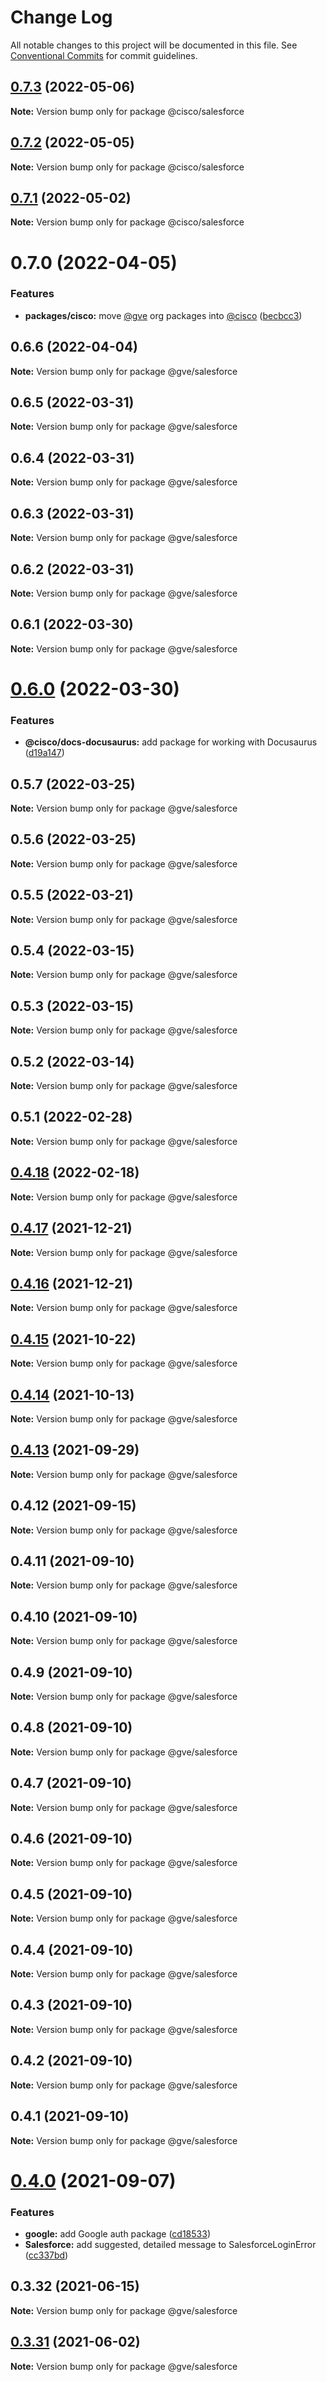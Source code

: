 # Change Log

All notable changes to this project will be documented in this file.
See [Conventional Commits](https://conventionalcommits.org) for commit guidelines.

## [0.7.3](https://github.com/CiscoDevNet/essentials/compare/@cisco/salesforce@0.7.2...@cisco/salesforce@0.7.3) (2022-05-06)

**Note:** Version bump only for package @cisco/salesforce





## [0.7.2](https://github.com/CiscoDevNet/essentials/compare/@cisco/salesforce@0.7.1...@cisco/salesforce@0.7.2) (2022-05-05)

**Note:** Version bump only for package @cisco/salesforce





## [0.7.1](https://github.com/CiscoDevNet/essentials/compare/@cisco/salesforce@0.7.0...@cisco/salesforce@0.7.1) (2022-05-02)

**Note:** Version bump only for package @cisco/salesforce





# 0.7.0 (2022-04-05)


### Features

* **packages/cisco:** move [@gve](https://github.com/gve) org packages into [@cisco](https://github.com/cisco) ([becbcc3](https://github.com/CiscoDevNet/essentials/commit/becbcc3a5fe61210783eedbee73aeab874533503))





## 0.6.6 (2022-04-04)

**Note:** Version bump only for package @gve/salesforce





## 0.6.5 (2022-03-31)

**Note:** Version bump only for package @gve/salesforce





## 0.6.4 (2022-03-31)

**Note:** Version bump only for package @gve/salesforce





## 0.6.3 (2022-03-31)

**Note:** Version bump only for package @gve/salesforce





## 0.6.2 (2022-03-31)

**Note:** Version bump only for package @gve/salesforce





## 0.6.1 (2022-03-30)

**Note:** Version bump only for package @gve/salesforce





# [0.6.0](https://github.com/CiscoDevNet/essentials/compare/@gve/salesforce@0.4.18...@gve/salesforce@0.6.0) (2022-03-30)


### Features

* **@cisco/docs-docusaurus:** add package for working with Docusaurus ([d19a147](https://github.com/CiscoDevNet/essentials/commit/d19a1472b2dbc0f79a38d31aac9a2b2bcc8a99f1))





## 0.5.7 (2022-03-25)

**Note:** Version bump only for package @gve/salesforce





## 0.5.6 (2022-03-25)

**Note:** Version bump only for package @gve/salesforce





## 0.5.5 (2022-03-21)

**Note:** Version bump only for package @gve/salesforce





## 0.5.4 (2022-03-15)

**Note:** Version bump only for package @gve/salesforce





## 0.5.3 (2022-03-15)

**Note:** Version bump only for package @gve/salesforce





## 0.5.2 (2022-03-14)

**Note:** Version bump only for package @gve/salesforce





## 0.5.1 (2022-02-28)

**Note:** Version bump only for package @gve/salesforce





## [0.4.18](https://github.com/CiscoDevNet/essentials/compare/@gve/salesforce@0.4.17...@gve/salesforce@0.4.18) (2022-02-18)

**Note:** Version bump only for package @gve/salesforce





## [0.4.17](https://github.com/CiscoDevNet/essentials/compare/@gve/salesforce@0.4.16...@gve/salesforce@0.4.17) (2021-12-21)

**Note:** Version bump only for package @gve/salesforce





## [0.4.16](https://github.com/CiscoDevNet/essentials/compare/@gve/salesforce@0.4.14...@gve/salesforce@0.4.16) (2021-12-21)

**Note:** Version bump only for package @gve/salesforce





## [0.4.15](https://github.com/mattnorris/essentials/compare/@gve/salesforce@0.4.14...@gve/salesforce@0.4.15) (2021-10-22)

**Note:** Version bump only for package @gve/salesforce





## [0.4.14](https://github.com/mattnorris/essentials/compare/@gve/salesforce@0.4.12...@gve/salesforce@0.4.14) (2021-10-13)

**Note:** Version bump only for package @gve/salesforce





## [0.4.13](https://github.com/mattnorris/essentials/compare/@gve/salesforce@0.4.12...@gve/salesforce@0.4.13) (2021-09-29)

**Note:** Version bump only for package @gve/salesforce





## 0.4.12 (2021-09-15)

**Note:** Version bump only for package @gve/salesforce





## 0.4.11 (2021-09-10)

**Note:** Version bump only for package @gve/salesforce





## 0.4.10 (2021-09-10)

**Note:** Version bump only for package @gve/salesforce





## 0.4.9 (2021-09-10)

**Note:** Version bump only for package @gve/salesforce





## 0.4.8 (2021-09-10)

**Note:** Version bump only for package @gve/salesforce





## 0.4.7 (2021-09-10)

**Note:** Version bump only for package @gve/salesforce





## 0.4.6 (2021-09-10)

**Note:** Version bump only for package @gve/salesforce





## 0.4.5 (2021-09-10)

**Note:** Version bump only for package @gve/salesforce





## 0.4.4 (2021-09-10)

**Note:** Version bump only for package @gve/salesforce





## 0.4.3 (2021-09-10)

**Note:** Version bump only for package @gve/salesforce





## 0.4.2 (2021-09-10)

**Note:** Version bump only for package @gve/salesforce





## 0.4.1 (2021-09-10)

**Note:** Version bump only for package @gve/salesforce





# [0.4.0](https://github.com/mattnorris/essentials/compare/@gve/salesforce@0.3.32...@gve/salesforce@0.4.0) (2021-09-07)


### Features

* **google:** add Google auth package ([cd18533](https://github.com/mattnorris/essentials/commit/cd185337daa5f2651d5d8e21eebad673de5c7f5d))
* **Salesforce:** add suggested, detailed message to SalesforceLoginError ([cc337bd](https://github.com/mattnorris/essentials/commit/cc337bd5d79fab879a6bdad0b1f88fb1f173b8de))





## 0.3.32 (2021-06-15)

**Note:** Version bump only for package @gve/salesforce





## [0.3.31](https://www-github.cisco.com/matnorri/essentials/compare/@gve/salesforce@0.3.30...@gve/salesforce@0.3.31) (2021-06-02)

**Note:** Version bump only for package @gve/salesforce

